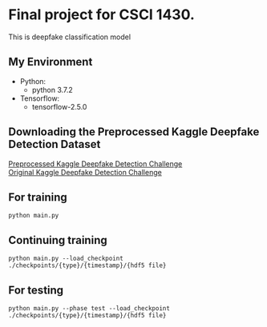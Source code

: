 # Final project for CSCI 1430. 
This is deepfake classification model

## My Environment
- Python:
  - python 3.7.2
- Tensorflow:
  - tensorflow-2.5.0

## Downloading the Preprocessed Kaggle Deepfake Detection Dataset
[Preprocessed Kaggle Deepfake Detection Challenge](https://drive.google.com/drive/u/2/folders/1C7uQ_l2ugXKNmjicrPGedYIChzw1vdaA) \
[Original Kaggle Deepfake Detection Challenge](https://www.kaggle.com/c/deepfake-detection-challenge/data)

## For training
```
python main.py
```
## Continuing training
```
python main.py --load_checkpoint ./checkpoints/{type}/{timestamp}/{hdf5 file}
```
## For testing
```
python main.py --phase test --load_checkpoint ./checkpoints/{type}/{timestamp}/{hdf5 file}
```

